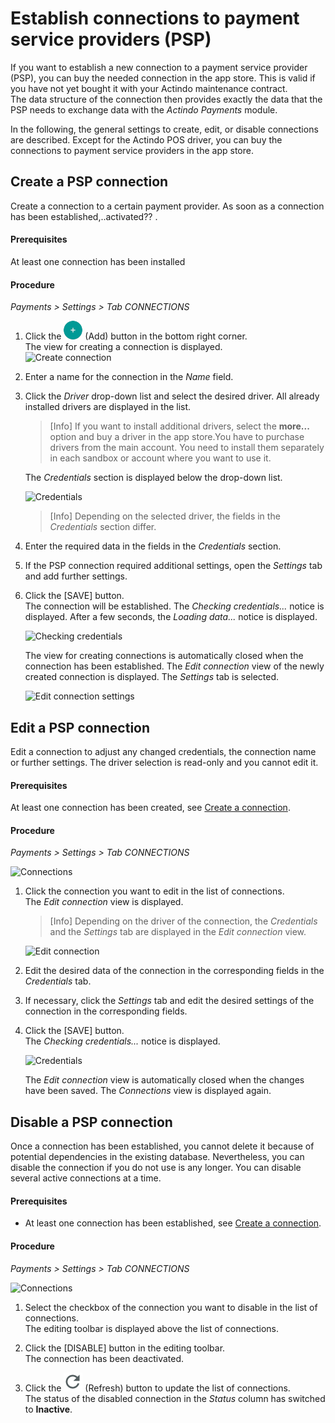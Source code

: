 # Establish connections to payment service providers (PSP)


If you want to establish a new connection to a payment service provider (PSP), you can buy the needed connection in the app store. This is valid if you have not yet bought it with your Actindo maintenance contract.<!---Stimmt das?-->   
The data structure of the connection then provides exactly the data that the PSP needs to exchange data with the *Actindo Payments* module.

In the following, the general settings to create, edit, 
or disable connections are described. Except for the Actindo POS driver, you can buy the connections to payment service providers in the app store.<!---???stimmt das?-->


## Create a PSP connection

Create a connection to a certain payment provider. As soon as a connection has been established,..activated?? <!---an initial synchronization will be triggered, which will transfer the entire data model of the connected payment provider to Actindo-->. 



#### Prerequisites
At least one connection has been installed
#### Procedure
*Payments > Settings > Tab CONNECTIONS*
<!--- ![Connection](../../Assets/Screenshots/Payments/Settings/Connections/Connections.png "[Connection]")--->
1.  Click the ![Add](../../Assets/Icons/Plus01.png "[Add]") (Add) button in the bottom right corner.   
    The view for creating a connection is displayed.   
    ![Create connection](../../Assets/Screenshots/Payments/Settings/Connections/CreateConnection.png "[Create connection]")
2.  Enter a name for the connection in the *Name* field.
3.  Click the *Driver* drop-down list and select the desired driver. 
   All already installed drivers are displayed in the list.   
   
     > [Info] If you want to install additional drivers, select the **more...** option and buy a driver in the app store.You have to purchase drivers from the main account. You need to install them separately in each sandbox or account where you want to use it.

     The *Credentials* section is displayed below the drop-down list.

    ![Credentials](../../Assets/Screenshots/Payments/Settings/Connections/Credentials.png "[Credentials]")
     > [Info] Depending on the selected driver, the fields in the *Credentials* section differ.

4. Enter the required data in the fields in the *Credentials* section.
5. If the PSP connection required additional settings, open the *Settings* tab and add further settings.

5. Click the [SAVE] button.   
    The connection will be established. The *Checking credentials...* notice is displayed. After a few seconds, the *Loading data...* notice is displayed.

    ![Checking credentials](../../Assets/Screenshots/Payments/Settings/Connections/CheckingCredentials.png "[Checking credentials]")

    The view for creating connections is automatically closed when the connection has been established. The *Edit connection* view of the newly created connection is displayed. The *Settings* tab is selected.

    ![Edit connection settings](../../Assets/Screenshots/Payments/Settings/Connections/EditConnectionSettings.png "[Edit connection settings]")   


## Edit a PSP connection

Edit a connection to adjust any changed credentials, the connection name or further settings. The driver selection is read-only and you cannot edit it.

#### Prerequisites

At least one connection has been created, see [Create a connection](#create-a-connection).

#### Procedure

*Payments > Settings > Tab CONNECTIONS*

![Connections](../../Assets/Screenshots/Payments/Settings/Connections/Connections.png "[Connections]")

1. Click the connection you want to edit in the list of connections.   
    The *Edit connection* view is displayed.

    > [Info] Depending on the driver of the connection, the *Credentials* and the *Settings* tab are displayed in the *Edit connection* view.

    ![Edit connection](../../Assets/Screenshots/Payments/Settings/Connections/EditConnectionCredentials.png "[Edit connection]")

2. Edit the desired data of the connection in the corresponding fields in the *Credentials* tab.

3. If necessary, click the *Settings* tab and edit the desired settings of the connection in the corresponding fields.

4. Click the [SAVE] button.   
    The *Checking credentials...* notice is displayed.

    ![Credentials](../../Assets/Screenshots/Payments/Settings/Connections/CheckingCredentials.png "[Credentials]")

    The *Edit connection* view is automatically closed when the changes have been saved. The *Connections* view is displayed again.



## Disable a PSP connection
Once a connection has been established, you cannot delete it because of potential dependencies in the existing database. Nevertheless, you can disable the connection if you do not use is any longer. You can disable several active connections at a time.

#### Prerequisites

- At least one connection has been established, see [Create a connection](#create-a-connection).


#### Procedure

*Payments > Settings > Tab CONNECTIONS*

![Connections](../../Assets/Screenshots/Payments/Settings/Connections/Connections.png "[Connections]")

1. Select the checkbox of the connection you want to disable in the list of connections.   
    The editing toolbar is displayed above the list of connections.

2. Click the [DISABLE] button in the editing toolbar.   
    The connection has been deactivated.

3. Click the ![Refresh](../../Assets/Icons/Refresh01.png "[Refresh]") (Refresh) button to update the list of connections.   
    The status of the disabled connection in the *Status* column has switched to **Inactive**.